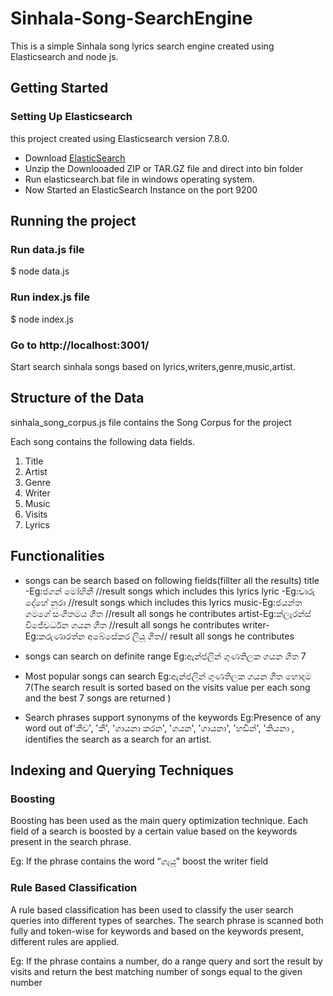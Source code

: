 # Sinhala-Song-SearchEngine

This is a simple Sinhala song lyrics search engine created using Elasticsearch and node js.

## Getting Started

### Setting Up Elasticsearch
this project created using Elasticsearch version 7.8.0.
* Download [ElasticSearch](https://www.elastic.co/downloads/elasticsearch)
* Unzip the Downlooaded ZIP or TAR.GZ file and direct into bin folder 
* Run elasticsearch.bat file in windows operating system.
* Now Started an ElasticSearch Instance on the port 9200

## Running the project  

### Run data.js file

$ node data.js

### Run index.js file

$ node index.js

### Go to http://localhost:3001/

Start search sinhala songs based on lyrics,writers,genre,music,artist.

## Structure of the Data
sinhala_song_corpus.js file contains the Song Corpus for the project 

Each song contains the following data fields.
1. Title 
2. Artist 
3. Genre 
4. Writer 
5. Music
6. Visits 
7. Lyrics

## Functionalities


* songs can be search based on following fields(fillter all the results)
title -Eg:ජගන් මෝහිනී //result songs which includes this lyrics
lyric -Eg:චාරු දේහේ නුරා //result songs which includes this lyrics
music-Eg:ජයන්ත ගමගේ සංගීතමය ගීත //result all songs he contributes
artist-Eg:ක්ලැරන්ස් විජේවර්ධන ගයන ගීත //result all songs he contributes 
writer-Eg:කරුණාරත්න අබේසේකර ලියූ ගීත// result all songs he contributes

* songs can search on definite range
 Eg:ඇන්ජලින් ගුණතිලක ගයන ගීත 7

* Most popular songs can search
 Eg:ඇන්ජලින් ගුණතිලක ගයන ගීත හොදම 7(The search result is sorted based on the visits value per each song and the best 7 songs are returned )
 
* Search phrases support synonyms of the keywords
  Eg:Presence of any word out of'කීව', 'කී', 'ගායනා කරන', 'ගයන', 'ගායනා', 'හඩින්', 'කියනා , identifies the search as a search for an artist.

## Indexing and Querying Techniques

### Boosting
Boosting has been used as the main query optimization technique. Each field of a search is boosted by a certain value based on the keywords present in the search phrase.

Eg: If the phrase contains the word “ගැයූ" boost the writer field
### Rule Based Classification
A rule based classification has been used to classify the user search queries into different types of searches. The search phrase is scanned both fully and token-wise for keywords and based on the keywords present, different rules are applied.

Eg: If the phrase contains a number, do a range query and sort the result by visits and return the best matching number of songs equal to the given number


